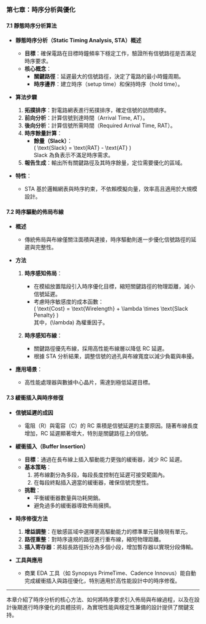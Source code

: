 ### 第七章：時序分析與優化  

#### 7.1 靜態時序分析算法  
- **靜態時序分析（Static Timing Analysis, STA）概述**  
  - **目標**：確保電路在目標時鐘頻率下穩定工作，驗證所有信號路徑是否滿足時序要求。  
  - **核心概念**：  
    - **關鍵路徑**：延遲最大的信號路徑，決定了電路的最小時鐘周期。  
    - **時序邊界**：建立時序（setup time）和保持時序（hold time）。  

- **算法步驟**  
  1. **拓撲排序**：對電路網表進行拓撲排序，確定信號的訪問順序。  
  2. **前向分析**：計算信號到達時間（Arrival Time, AT）。  
  3. **後向分析**：計算信號所需時間（Required Arrival Time, RAT）。  
  4. **時序餘量計算**：  
     - **餘量（Slack）**：  
       \( \text{Slack} = \text{RAT} - \text{AT} \)  
       Slack 為負表示不滿足時序需求。  
  5. **報告生成**：輸出所有關鍵路徑及其時序餘量，定位需要優化的區域。  

- **特性**：  
  - STA 基於邏輯網表與時序約束，不依賴模擬向量，效率高且適用於大規模設計。  

#### 7.2 時序驅動的佈局布線  
- **概述**  
  - 傳統佈局與布線僅關注面積與連接，時序驅動則進一步優化信號路徑的延遲與完整性。  

- **方法**  
  1. **時序感知佈局**：  
     - 在模組放置階段引入時序優化目標，縮短關鍵路徑的物理距離，減小信號延遲。  
     - 考慮時序敏感度的成本函數：  
       \( \text{Cost} = \text{Wirelength} + \lambda \times \text{Slack Penalty} \)  
       其中，\(\lambda\) 為權重因子。  

  2. **時序感知布線**：  
     - 關鍵路徑優先布線，採用高性能布線層以降低 RC 延遲。  
     - 根據 STA 分析結果，調整信號的過孔與布線寬度以減少負載與串擾。  

- **應用場景**：  
  - 高性能處理器與數據中心晶片，需達到極低延遲目標。  

#### 7.3 緩衝插入與時序修復  
- **信號延遲的成因**  
  - 電阻（R）與電容（C）的 RC 乘積是信號延遲的主要原因。隨著布線長度增加，RC 延遲顯著增大，特別是關鍵路徑上的信號。  

- **緩衝插入（Buffer Insertion）**  
  - **目標**：通過在長布線上插入驅動能力更強的緩衝器，減少 RC 延遲。  
  - **基本策略**：  
    1. 將布線劃分為多段，每段長度控制在延遲可接受範圍內。  
    2. 在每段終點插入適當的緩衝器，確保信號完整性。  
  - **挑戰**：  
    - 平衡緩衝器數量與功耗開銷。  
    - 避免過多的緩衝器導致佈局擁擠。  

- **時序修復方法**  
  1. **增益調整**：在敏感區域中選擇更高驅動能力的標準單元替換現有單元。  
  2. **路徑重整**：對時序違規的路徑進行重布線，縮短物理距離。  
  3. **插入寄存器**：將超長路徑拆分為多個小段，增加暫存器以實現分段傳輸。  

- **工具與應用**  
  - 商業 EDA 工具（如 Synopsys PrimeTime、Cadence Innovus）能自動完成緩衝插入與路徑優化，特別適用於高性能設計中的時序修復。  

---

本章介紹了時序分析的核心方法、如何將時序要求引入佈局與布線過程，以及在設計後期進行時序優化的具體技術，為實現性能與穩定性兼備的設計提供了關鍵支持。
